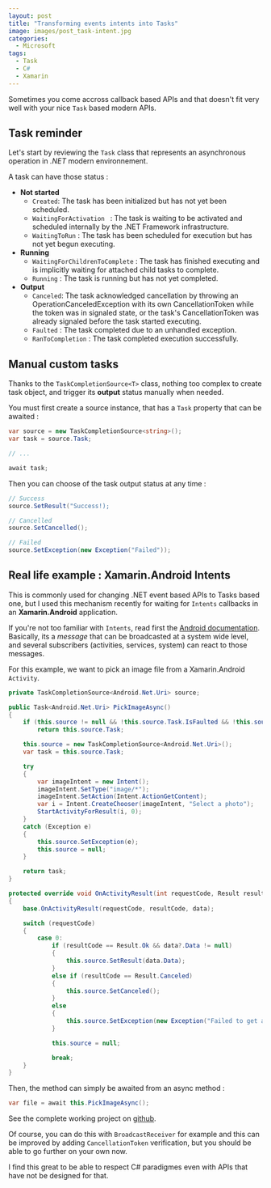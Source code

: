 ```yaml
---
layout: post
title: "Transforming events intents into Tasks"
image: images/post_task-intent.jpg
categories:
  - Microsoft
tags:
  - Task
  - C#
  - Xamarin
---
```


Sometimes you come accross callback based APIs and that doesn't fit very well with your nice `Task` based modern APIs.

## Task reminder

Let's start by reviewing the `Task` class that represents an asynchronous operation in *.NET* modern environnement.

A task can have those status :

* **Not started**
	* `Created`: The task has been initialized but has not yet been scheduled.
	* `WaitingForActivation	` : The task is waiting to be activated and scheduled internally by the .NET Framework infrastructure.
	* `WaitingToRun` : The task has been scheduled for execution but has not yet begun executing.
* **Running**
	* `WaitingForChildrenToComplete` : The task has finished executing and is implicitly waiting for attached child tasks to complete.
	* `Running` : The task is running but has not yet completed.
* **Output**
	* `Canceled`: The task acknowledged cancellation by throwing an OperationCanceledException with its own CancellationToken while the token was in signaled state, or the task's CancellationToken was already signaled before the task started executing.
	* `Faulted` :	 The task completed due to an unhandled exception.
	* `RanToCompletion`	 : The task completed execution successfully.

## Manual custom tasks

Thanks to the `TaskCompletionSource<T>` class, nothing too complex to create task object, and trigger its **output** status manually when needed.

You must first create a source instance, that has a `Task` property that can be awaited :

```csharp
var source = new TaskCompletionSource<string>();
var task = source.Task;

// ...

await task;
```

Then you can choose of the task output status at any time :

```csharp
// Success
source.SetResult("Success!);

// Cancelled
source.SetCancelled();

// Failed
source.SetException(new Exception("Failed"));
```


## Real life example : Xamarin.Android Intents

This is commonly used for changing .NET event based APIs to Tasks based one, but I used this mechanism recently for waiting for `Intents` callbacks in an **Xamarin.Android** application.

If you're not too familiar with `Intents`, read first the [Android documentation](https://developer.android.com/reference/android/content/Intent.html). Basically, its a *message* that can be broadcasted at a system wide level, and several subscribers (activities, services, system) can react to those messages.

For this example, we want to pick an image file from a Xamarin.Android `Activity`.

```csharp
private TaskCompletionSource<Android.Net.Uri> source;

public Task<Android.Net.Uri> PickImageAsync()
{
	if (this.source != null && !this.source.Task.IsFaulted && !this.source.Task.IsCanceled)
		return this.source.Task;

	this.source = new TaskCompletionSource<Android.Net.Uri>();
	var task = this.source.Task;

	try
	{
		var imageIntent = new Intent();
		imageIntent.SetType("image/*");
		imageIntent.SetAction(Intent.ActionGetContent);
		var i = Intent.CreateChooser(imageIntent, "Select a photo");
		StartActivityForResult(i, 0);
	}
	catch (Exception e)
	{
		this.source.SetException(e);
		this.source = null;
	}

	return task;
}

protected override void OnActivityResult(int requestCode, Result resultCode, Intent data)
{
	base.OnActivityResult(requestCode, resultCode, data);

	switch (requestCode)
	{
		case 0:
			if (resultCode == Result.Ok && data?.Data != null)
			{
				this.source.SetResult(data.Data);
			}
			else if (resultCode == Result.Canceled)
			{
				this.source.SetCanceled();
			}
			else
			{
				this.source.SetException(new Exception("Failed to get a file"));
			}

			this.source = null;

			break;
	}
}
```

Then, the method can simply be awaited from an async method :

```csharp
var file = await this.PickImageAsync();
```

See the complete working project on [github](https://github.com/aloisdeniel/aloisdeniel.github.io/tree/master/samples/TaskFromIntent).

Of course, you can do this with `BroadcastReceiver` for example and this can be improved by adding `CancellationToken` verification, but you should be able to go further on your own now.

I find this great to be able to respect C# paradigmes even with APIs that have not be designed for that.
